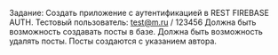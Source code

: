 Задание:
Создать приложение с аутентификацией в REST FIREBASE AUTH.
Тестовый пользователь: test@m.ru / 123456
Должна быть возможность создавать посты в базе.
Должна быть возможность удалять посты.
Посты создаются с указанием автора.